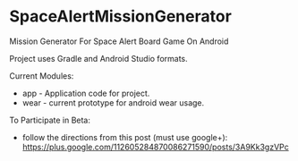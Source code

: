 SpaceAlertMissionGenerator
==========================

Mission Generator For Space Alert Board Game On Android

Project uses Gradle and Android Studio formats.

Current Modules:
  * app - Application code for project.
  * wear - current prototype for android wear usage.

To Participate in Beta:
 - follow the directions from this post (must use google+): https://plus.google.com/112605284870086271590/posts/3A9Kk3gzVPc
